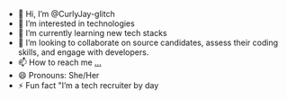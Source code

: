 - 👋 Hi, I’m @CurlyJay-glitch
- 👀 I’m interested in technologies 
- 🌱 I’m currently learning new tech stacks 
- 💞️ I’m looking to collaborate on source candidates, assess their coding skills, and engage with developers.
- 📫 How to reach me [...](https://www.linkedin.com/in/omesha-j-01a43b177/)
- 😄 Pronouns: She/Her
- ⚡ Fun fact "I’m a tech recruiter by day 

<!---
CurlyJay-glitch/CurlyJay-glitch is a ✨ special ✨ repository because its `README.md` (this file) appears on your GitHub profile.
You can click the Preview link to take a look at your changes.
--->
